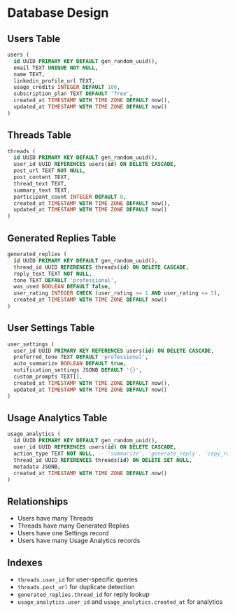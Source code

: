 
# Database Design

## Users Table
```sql
users (
  id UUID PRIMARY KEY DEFAULT gen_random_uuid(),
  email TEXT UNIQUE NOT NULL,
  name TEXT,
  linkedin_profile_url TEXT,
  usage_credits INTEGER DEFAULT 100,
  subscription_plan TEXT DEFAULT 'free',
  created_at TIMESTAMP WITH TIME ZONE DEFAULT now(),
  updated_at TIMESTAMP WITH TIME ZONE DEFAULT now()
)
```

## Threads Table
```sql
threads (
  id UUID PRIMARY KEY DEFAULT gen_random_uuid(),
  user_id UUID REFERENCES users(id) ON DELETE CASCADE,
  post_url TEXT NOT NULL,
  post_content TEXT,
  thread_text TEXT,
  summary_text TEXT,
  participant_count INTEGER DEFAULT 0,
  created_at TIMESTAMP WITH TIME ZONE DEFAULT now(),
  updated_at TIMESTAMP WITH TIME ZONE DEFAULT now()
)
```

## Generated Replies Table
```sql
generated_replies (
  id UUID PRIMARY KEY DEFAULT gen_random_uuid(),
  thread_id UUID REFERENCES threads(id) ON DELETE CASCADE,
  reply_text TEXT NOT NULL,
  tone TEXT DEFAULT 'professional',
  was_used BOOLEAN DEFAULT false,
  user_rating INTEGER CHECK (user_rating >= 1 AND user_rating <= 5),
  created_at TIMESTAMP WITH TIME ZONE DEFAULT now()
)
```

## User Settings Table
```sql
user_settings (
  user_id UUID PRIMARY KEY REFERENCES users(id) ON DELETE CASCADE,
  preferred_tone TEXT DEFAULT 'professional',
  auto_summarize BOOLEAN DEFAULT true,
  notification_settings JSONB DEFAULT '{}',
  custom_prompts TEXT[],
  created_at TIMESTAMP WITH TIME ZONE DEFAULT now(),
  updated_at TIMESTAMP WITH TIME ZONE DEFAULT now()
)
```

## Usage Analytics Table
```sql
usage_analytics (
  id UUID PRIMARY KEY DEFAULT gen_random_uuid(),
  user_id UUID REFERENCES users(id) ON DELETE CASCADE,
  action_type TEXT NOT NULL, -- 'summarize', 'generate_reply', 'copy_reply'
  thread_id UUID REFERENCES threads(id) ON DELETE SET NULL,
  metadata JSONB,
  created_at TIMESTAMP WITH TIME ZONE DEFAULT now()
)
```

## Relationships
- Users have many Threads
- Threads have many Generated Replies
- Users have one Settings record
- Users have many Usage Analytics records

## Indexes
- `threads.user_id` for user-specific queries
- `threads.post_url` for duplicate detection
- `generated_replies.thread_id` for reply lookup
- `usage_analytics.user_id` and `usage_analytics.created_at` for analytics
